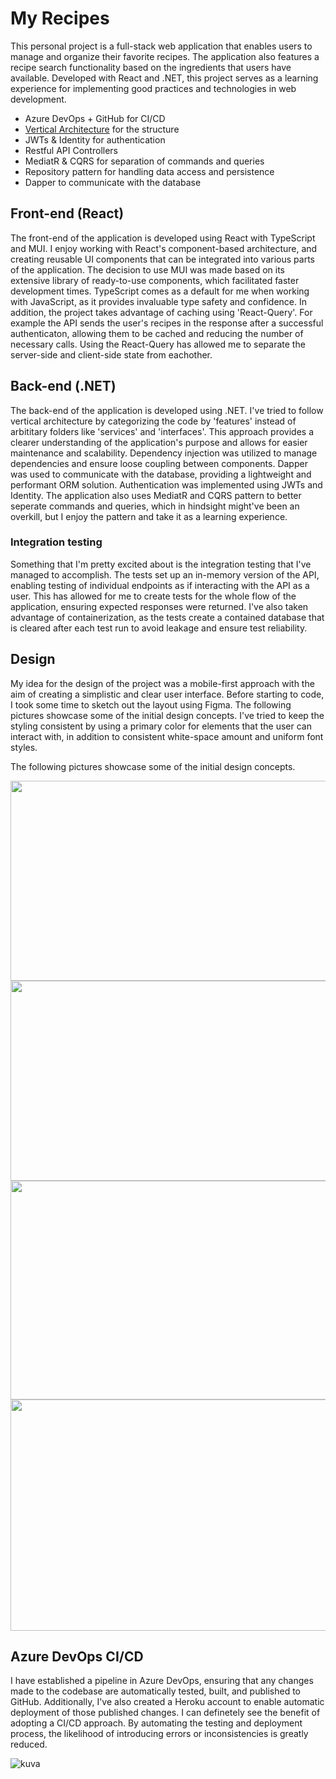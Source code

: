 # My Recipes

This personal project is a full-stack web application that enables users to manage and organize their favorite recipes. The application also features a recipe search functionality based on the ingredients that users have available. Developed with React and .NET, this project serves as a learning experience for implementing good practices and technologies in web development.

* Azure DevOps + GitHub for CI/CD
* [Vertical Architecture](https://code-maze.com/vertical-slice-architecture-aspnet-core/) for the structure
* JWTs & Identity for authentication
* Restful API Controllers
* MediatR & CQRS for separation of commands and queries
* Repository pattern for handling data access and persistence
* Dapper to communicate with the database

## Front-end (React)
The front-end of the application is developed using React with TypeScript and MUI. I enjoy working with React's component-based architecture, and creating reusable UI components that can be integrated into various parts of the application. The decision to use MUI was made based on its extensive library of ready-to-use components, which facilitated faster development times. TypeScript comes as a default for me when working with JavaScript, as it provides invaluable type safety and confidence. In addition, the project takes advantage of caching using 'React-Query'. For example the API sends the user's recipes in the response after a successful authenticaton, allowing them to be cached and reducing the number of necessary calls. Using the React-Query has allowed me to separate the server-side and client-side state from eachother.

## Back-end (.NET)
The back-end of the application is developed using .NET. I've tried to follow vertical architecture by categorizing the code by 'features' instead of arbititary folders like 'services' and 'interfaces'. This approach provides a clearer understanding of the application's purpose and allows for easier maintenance and scalability. Dependency injection was utilized to manage dependencies and ensure loose coupling between components. Dapper was used to communicate with the database, providing a lightweight and performant ORM solution. Authentication was implemented using JWTs and Identity. The application also uses MediatR and CQRS pattern to better seperate commands and queries, which in hindsight might've been an overkill, but I enjoy the pattern and take it as a learning experience.

### Integration testing
Something that I'm pretty excited about is the integration testing that I've managed to accomplish. The tests set up an in-memory version of the API, enabling testing of individual endpoints as if interacting with the API as a user. This has allowed for me to create tests for the whole flow of the application, ensuring expected responses were returned. I've also taken advantage of containerization, as the tests create a contained database that is cleared after each test run to avoid leakage and ensure test reliability.

## Design
My idea for the design of the project was a mobile-first approach with the aim of creating a simplistic and clear user interface. Before starting to code, I took some time to sketch out the layout using Figma. The following pictures showcase some of the initial design concepts. I've tried to keep the styling consistent by using a primary color for elements that the user can interact with, in addition to consistent white-space amount and uniform font styles.

The following pictures showcase some of the initial design concepts.

<img src="https://user-images.githubusercontent.com/89644326/233549279-afa8a914-a9cc-448e-ad3f-d54f1a3ffe6c.png" width="700" height="320" />
<img src="https://user-images.githubusercontent.com/89644326/233550979-6963dbfb-2aa1-4f7f-be38-707f905d27a4.png" width="700" height="320" />
<img src="https://user-images.githubusercontent.com/89644326/233550179-fd3ca273-f74d-4a90-8591-5691696f2d43.png" width="600" height="350" />
<img src="https://user-images.githubusercontent.com/89644326/233551922-9e6c1c12-0cfe-442a-accf-4ffb4f8b1c26.png" width="700" height="370" />

## Azure DevOps CI/CD
I have established a pipeline in Azure DevOps, ensuring that any changes made to the codebase are automatically tested, built, and published to GitHub. Additionally, I've also created a Heroku account to enable automatic deployment of those published changes. I can definetely see the benefit of adopting a CI/CD approach. By automating the testing and deployment process, the likelihood of introducing errors or inconsistencies is greatly reduced.

![kuva](https://user-images.githubusercontent.com/89644326/233547338-8fa795f8-779b-4dec-8f54-cbc44dcb134c.png)
